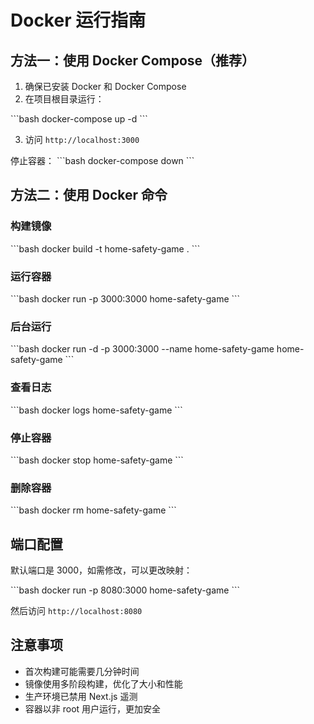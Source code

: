 # Docker 运行指南

## 方法一：使用 Docker Compose（推荐）

1. 确保已安装 Docker 和 Docker Compose
2. 在项目根目录运行：

\`\`\`bash
docker-compose up -d
\`\`\`

3. 访问 `http://localhost:3000`

停止容器：
\`\`\`bash
docker-compose down
\`\`\`

## 方法二：使用 Docker 命令

### 构建镜像

\`\`\`bash
docker build -t home-safety-game .
\`\`\`

### 运行容器

\`\`\`bash
docker run -p 3000:3000 home-safety-game
\`\`\`

### 后台运行

\`\`\`bash
docker run -d -p 3000:3000 --name home-safety-game home-safety-game
\`\`\`

### 查看日志

\`\`\`bash
docker logs home-safety-game
\`\`\`

### 停止容器

\`\`\`bash
docker stop home-safety-game
\`\`\`

### 删除容器

\`\`\`bash
docker rm home-safety-game
\`\`\`

## 端口配置

默认端口是 3000，如需修改，可以更改映射：

\`\`\`bash
docker run -p 8080:3000 home-safety-game
\`\`\`

然后访问 `http://localhost:8080`

## 注意事项

- 首次构建可能需要几分钟时间
- 镜像使用多阶段构建，优化了大小和性能
- 生产环境已禁用 Next.js 遥测
- 容器以非 root 用户运行，更加安全
